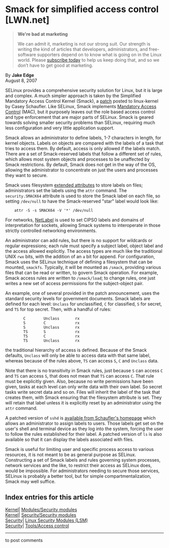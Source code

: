 # Smack for simplified access control [LWN.net]

> **We're bad at marketing**
> 
> We can admit it, marketing is not our strong suit. Our strength is writing the kind of articles that developers, administrators, and free-software supporters depend on to know what is going on in the Linux world. Please [subscribe today](/Promo/nsn-bad/subscribe) to help us keep doing that, and so we don’t have to get good at marketing. 

By **Jake Edge**  
August 8, 2007 

SELinux provides a comprehensive security solution for Linux, but it is large and complex. A much simpler approach is taken by the Simplified Mandatory Access Control Kernel (Smack), a [patch](http://lwn.net/Articles/243921/) posted to linux-kernel by Casey Schaufler. Like SELinux, Smack implements [Mandatory Access Control](http://en.wikipedia.org/wiki/Mandatory_access_control) (MAC), but it purposely leaves out the role based access control and type enforcement that are major parts of SELinux. Smack is geared towards solving smaller security problems than SELinux, requiring much less configuration and very little application support.

Smack allows an administrator to define labels, 1-7 characters in length, for kernel objects. Labels on objects are compared with the labels of a task that tries to access them. By default, access is only allowed if the labels match. There are a set of Smack-reserved labels that follow a different set of rules, which allows most system objects and processes to be unaffected by Smack restrictions. By default, Smack does not get in the way of the OS, allowing the administrator to concentrate on just the users and processes they want to secure. 

Smack uses filesystem [extended attributes](http://en.wikipedia.org/wiki/Extended_file_attributes) to store labels on files; administrators set the labels using the `attr` command. The `security.SMACK64` attribute is used to store the Smack label on each file, so setting `/dev/null` to have the Smack-reserved "star" label would look like: 
    
    
        attr -S -s SMACK64 -V '*' /dev/null
    

For networks, [NetLabel](http://lwn.net/Articles/204905/) is used to set CIPSO labels and domains of interpretation for sockets, allowing Smack systems to interoperate in those strictly controlled networking environments. 

An administrator can add rules, but there is no support for wildcards or regular expressions; each rule must specify a subject label, object label and the access allowed explicitly. The access types are much like the traditional UNIX `rwx` bits, with the addition of an `a` bit for append. For configuration, Smack uses the SELinux technique of defining a filesystem that can be mounted, `smackfs`. Typically, it will be mounted as `/smack`, providing various files that can be read or written, to govern Smack operation. For example, Smack access rules are written to `/smack/load`; to change rules, one just writes a new set of access permissions for the subject-object pair. 

An example, one of several provided in the patch announcement, uses the standard security levels for government documents. Smack labels are defined for each level: `Unclass` for unclassified, `C` for classified, `S` for secret, and `TS` for top secret. Then, with a handful of rules: 
    
    
            C        Unclass       rx
            S        C             rx
            S        Unclass       rx
            TS       S             rx
            TS       C             rx
            TS       Unclass       rx
    

the traditional hierarchy of access is defined. Because of the Smack defaults, `Unclass` will only be able to access data with that same label, whereas because of the rules above, `TS` can access `S`, `C` and `Unclass` data. 

Note that there is no transitivity in Smack rules, just because `S` can access `C` and `TS` can access `S`, that does not mean that `TS` can access `C`. That rule must be explicitly given. Also, because no write permissions have been given, tasks at each level can only write data with their own label. So secret tasks write secret data and so on. Files will inherit the label of the task that creates them, with Smack ensuring that the filesystem attribute is set. They will retain that label unless it is explicitly reset by an administrator using the `attr` command. 

A patched version of `sshd` is [available from Schaufler's homepage](http://www.schaufler-ca.com/) which allows an administrator to assign labels to users. Those labels get set on the user's shell and terminal device as they log into the system, forcing the user to follow the rules established for their label. A patched version of `ls` is also available so that it can display the labels associated with files. 

Smack is useful for limiting user and specific process access to various resources, it is not meant to be as general purpose as SELinux. Constructing a set of Smack labels and rules governing system processes, network services and the like, to restrict their access as SELinux does, would be impossible. For administrators needing to secure those services, SELinux is probably a better tool, but for simple compartmentalization, Smack may well suffice. 

  
Index entries for this article  
---  
[Kernel](/Kernel/Index)| [Modules/Security modules](/Kernel/Index#Modules-Security_modules)  
[Kernel](/Kernel/Index)| [Security/Security modules](/Kernel/Index#Security-Security_modules)  
[Security](/Security/Index/)| [Linux Security Modules (LSM)](/Security/Index/#Linux_Security_Modules_LSM)  
[Security](/Security/Index/)| [Tools/Access control](/Security/Index/#Tools-Access_control)  
  


* * *

to post comments 
